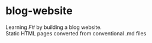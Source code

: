 # blog-website
Learning *F#* by building a blog website.  
Static HTML pages converted from conventional .md files
